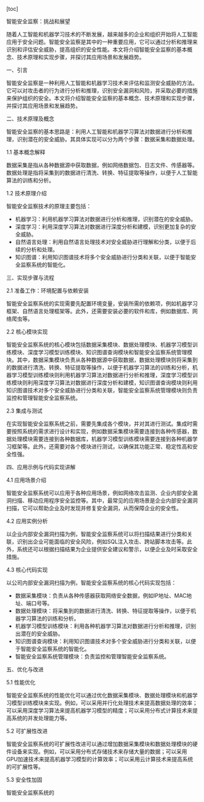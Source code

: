 
[toc]                    
                
                
智能安全监察：挑战和展望

随着人工智能和机器学习技术的不断发展，越来越多的企业和组织开始将人工智能应用于安全问题。智能安全监察是其中的一种重要应用，它可以通过分析和推理来识别和评估安全威胁，提高组织的安全性能。本文将介绍智能安全监察的基本概念、技术原理和实现步骤，并探讨其应用场景和发展趋势。

一、引言

智能安全监察是一种利用人工智能和机器学习技术来评估和监测安全威胁的方法。它可以对攻击者的行为进行分析和推理，识别安全漏洞和风险，并采取必要的措施来保护组织的安全。本文将介绍智能安全监察的基本概念、技术原理和实现步骤，并探讨其应用场景和发展趋势。

二、技术原理及概念

智能安全监察的基本思路是：利用人工智能和机器学习算法对数据进行分析和推理，识别潜在的安全威胁。其具体实现可以分为两个步骤：数据采集和数据处理。

1.1 基本概念解释

数据采集是指从各种数据源中获取数据，例如网络数据包、日志文件、传感器等。数据处理是指将采集到的数据进行清洗、转换、特征提取等操作，以便于人工智能算法的训练和分析。

1.2 技术原理介绍

智能安全监察技术的原理主要包括：

- 机器学习：利用机器学习算法对数据进行分析和推理，识别潜在的安全威胁。
- 深度学习：利用深度学习算法对数据进行深度分析和建模，识别更加复杂的安全威胁。
- 自然语言处理：利用自然语言处理技术对安全威胁进行理解和分类，以便于后续的分析和处理。
- 知识图谱：利用知识图谱技术将多个安全威胁进行分类和关联，以便于智能安全监察系统的智能化。

三、实现步骤与流程

2.1 准备工作：环境配置与依赖安装

智能安全监察系统的实现需要先配置环境变量，安装所需的依赖项，例如机器学习框架、自然语言处理框架等。此外，还需要安装必要的软件和库，例如数据库、网络爬虫等。

2.2 核心模块实现

智能安全监察系统的核心模块包括数据采集模块、数据处理模块、机器学习模型训练模块、深度学习模型训练模块、知识图谱查询模块和智能安全监察系统管理模块。其中，数据采集模块负责从各种数据源中获取数据，数据处理模块则将采集到的数据进行清洗、转换、特征提取等操作，以便于机器学习算法的训练和分析，机器学习模型训练模块则利用机器学习算法对数据进行分析和推理，深度学习模型训练模块则利用深度学习算法对数据进行深度分析和建模，知识图谱查询模块则利用知识图谱技术对多个安全威胁进行分类和关联，智能安全监察系统管理模块则负责监控和管理智能安全监察系统。

2.3 集成与测试

在实现智能安全监察系统之前，需要先集成各个模块，并对其进行测试。集成时需要按照系统的需求进行设计和实现，例如数据采集模块需要连接到各种传感器，数据处理模块需要连接到各种数据库，机器学习模型训练模块需要连接到各种机器学习框架等。此外，还需要对各个模块进行测试，以确保其功能正常、稳定性高和安全性强。

四、应用示例与代码实现讲解

4.1 应用场景介绍

智能安全监察系统可以应用于各种应用场景，例如网络攻击监测、企业内部安全漏洞扫描、移动应用程序安全监控等。其中，最常见的应用场景是企业内部安全漏洞扫描，它可以帮助企业及时发现并修复安全漏洞，从而保障企业的安全性。

4.2 应用实例分析

以企业内部安全漏洞扫描为例，智能安全监察系统可以将扫描结果进行分类和关联，识别出企业可能面临的安全风险，例如SQL注入攻击、跨站脚本攻击等。此外，系统还可以根据扫描结果为企业提供安全建议和警示，以便企业及时采取安全措施。

4.3 核心代码实现

以公司内部安全漏洞扫描为例，智能安全监察系统的核心代码实现包括：

- 数据采集模块：负责从各种传感器获取网络安全数据，例如IP地址、MAC地址、端口号等。
- 数据处理模块：将采集到的数据进行清洗、转换、特征提取等操作，以便于机器学习算法的训练和分析。
- 机器学习模型训练模块：利用各种机器学习算法对数据进行分析和推理，识别出潜在的安全威胁。
- 知识图谱查询模块：利用知识图谱技术对多个安全威胁进行分类和关联，以便于智能安全监察系统的智能化。
- 智能安全监察系统管理模块：负责监控和管理智能安全监察系统。

五、优化与改进

5.1 性能优化

智能安全监察系统的性能优化可以通过优化数据采集模块、数据处理模块和机器学习模型训练模块来实现。例如，可以采用并行化处理技术来提高数据处理的效率；可以采用深度学习算法来提高机器学习模型的精度；可以采用分布式计算技术来提高系统的并发处理能力等。

5.2 可扩展性改进

智能安全监察系统的可扩展性改进可以通过增加数据采集模块和数据处理模块的硬件设备来实现。例如，可以采用分布式存储技术来存储大量的数据；可以采用GPU加速技术来提高机器学习模型的计算效率；可以采用云计算技术来提高系统的可扩展性等。

5.3 安全性加固

智能安全监察系统的

